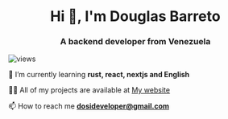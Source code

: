 <h1 align="center">Hi 👋, I'm Douglas Barreto</h1>
<h3 align="center">A backend developer from Venezuela</h3>
<div id="badges">
  <img src="https://komarev.com/ghpvc/?username=dosideveloper&style=flat-square&color=blue" alt="views"/>
</div>

🌱 I’m currently learning **rust, react, nextjs and English**

👨‍💻 All of my projects are available at <a href="dosideveloper.github.io">My website</a>

📫 How to reach me **dosideveloper@gmail.com**

